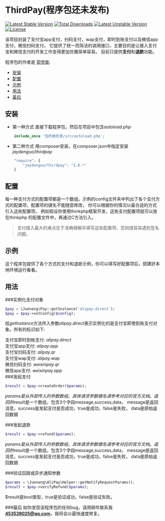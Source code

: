 ThirdPay(程序包还未发布)
===============
[![Latest Stable Version](https://poser.pugx.org/jaydenguo/thirdpay/v/stable)](https://packagist.org/packages/jaydenguo/thirdpay)
[![Total Downloads](https://poser.pugx.org/jaydenguo/thirdpay/downloads)](https://packagist.org/packages/jaydenguo/thirdpay)
[![Latest Unstable Version](https://poser.pugx.org/jaydenguo/thirdpay/v/unstable)](https://packagist.org/packages/jaydenguo/thirdpay)
[![License](https://poser.pugx.org/jaydenguo/thirdpay/license)](https://packagist.org/packages/jaydenguo/thirdpay)

该项目封装了支付宝app支付，扫码支付，wap支付，即时到账支付以及微信app支付，微信扫码支付。
它提供了统一而简洁的调用接口，主要目的是让接入支付宝和微信支付的开发工作变得更加优雅简单容易。
目前只提供**支付**和**退款**功能。

程序包的作者是 [郭觉能](http://www.jueneng.org).

* [安装](#安装)
* [配置](#配置)
* [示例](#示例)
* [用法](#用法)
* [最后](#最后)

## 安装
+ 第一种方式 直接下载程序包，然后在项目中包含*autoload.php*  
```php
    include_once '包的根目录/src/autoload.php';
```

+ 第二种方式 用composer安装，在composer.json中指定安装*jaydenguo/thirdpay*  
```js
    "require": {
        "jaydenguo/thirdpay": "1.0.*"
    }
```
## 配置
每一种支付方式的配置项都是一个数组。示例的config文件夹中列出了各个支付方式的配置项，配置项的键名不能随意修改，
你可以根据你的情况以最合适的方式引入这些配置项。 例如假设你使用thinkphp框架开发，这些支付配置项就可以放在thinkphp
的配置文件中，再通过C方法引入。 


>支付接入最大的难点在于准确理解并填写这些配置项，否则很容易遇到签名问题。

## 示例
这个程序包提供了各个方式的支付和退款示例，你可以填写好配置项后，搭建好本地环境运行看看。

## 用法
###实例化支付对象
```php
$pay = \Jueneng\Pay::getInstance('alipay.direct');
$pay = $pay->setConfig($config);
```
给*getInstance*方法传入参数*alipay.direct*表示实例化的是支付宝即使到账支付对象。所有的标识如下:

支付宝即时到帐支付: *alipay.direct*  
支付宝app支付: *alipay.app*  
支付宝扫码支付: *alipay.qr*  
支付宝wap支付: *alipay.wap*  
微信扫码支付: *weixinpay.qr*  
微信app支付: *weixinpay.app*    
###发起支付
```php
$result = $pay->createOrder($params);
```
$params是从外部传入的参数数组，具体请求参数键名请参考对应的官方文档。
返回的$result是一个数组，包含3个字段message,success,data，
message是返回消息，success是发起支付是否成功，true是成功，false是失败，
data是原始返回数据

###发起退款
```php
$result = $pay->refund($params);
```
$params是从外部传入的参数数组，具体请求参数键名请参考对应的官方文档。
返回的$result是一个数组，包含3个字段message,success,data，
message是返回消息，success是发起支付是否成功，true是成功，false是失败，
data是原始返回数据

###验证回跳或异步通知参数
```php
$params = \Jueneng\AliPay\Helper::getNotifyRequestParams();
$result = $pay->verifyRefund($params);
```
$result是bool类型，true是验证成功，false是验证失败。

###最后
如你发现该程序包的任何bug，请用邮件联系我**453539025@qq.com**，我将会以最快速度修复。